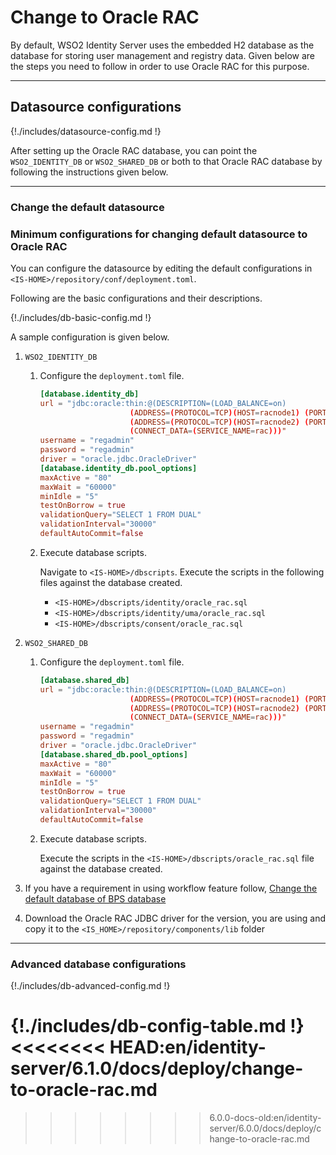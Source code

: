 # Change to Oracle RAC

By default, WSO2 Identity Server uses the embedded H2 database as the database
for storing user management and registry data. Given below are the steps
you need to follow in order to use Oracle RAC for this purpose.

---

## Datasource configurations

{!./includes/datasource-config.md !}
                       
After setting up the Oracle RAC database, you can point the `WSO2_IDENTITY_DB` or 
`WSO2_SHARED_DB` or both to that Oracle RAC database by following the instructions given below.

---

### Change the default datasource

### Minimum configurations for changing default datasource to Oracle RAC
 
You can configure the datasource by editing the default configurations in `<IS-HOME>/repository/conf/deployment.toml`. 

Following are the basic configurations and their descriptions. 

{!./includes/db-basic-config.md !}    
 
A sample configuration is given below.

1. `WSO2_IDENTITY_DB` 

    1. Configure the `deployment.toml` file.

        ``` toml
        [database.identity_db]
        url = "jdbc:oracle:thin:@(DESCRIPTION=(LOAD_BALANCE=on)
                            (ADDRESS=(PROTOCOL=TCP)(HOST=racnode1) (PORT=1521))
                            (ADDRESS=(PROTOCOL=TCP)(HOST=racnode2) (PORT=1521))
                            (CONNECT_DATA=(SERVICE_NAME=rac)))"
        username = "regadmin"
        password = "regadmin"
        driver = "oracle.jdbc.OracleDriver"
        [database.identity_db.pool_options]
        maxActive = "80"
        maxWait = "60000"
        minIdle = "5"
        testOnBorrow = true
        validationQuery="SELECT 1 FROM DUAL"
        validationInterval="30000"
        defaultAutoCommit=false
        ```
    
    2. Execute database scripts.
    
        Navigate to `<IS-HOME>/dbscripts`. Execute the scripts in the following files against the database created.
        
        - `<IS-HOME>/dbscripts/identity/oracle_rac.sql`
        - `<IS-HOME>/dbscripts/identity/uma/oracle_rac.sql`
        - `<IS-HOME>/dbscripts/consent/oracle_rac.sql`
        
2. `WSO2_SHARED_DB`
    
    1.  Configure the `deployment.toml` file.

        ``` toml
        [database.shared_db]
        url = "jdbc:oracle:thin:@(DESCRIPTION=(LOAD_BALANCE=on)
                            (ADDRESS=(PROTOCOL=TCP)(HOST=racnode1) (PORT=1521))
                            (ADDRESS=(PROTOCOL=TCP)(HOST=racnode2) (PORT=1521))
                            (CONNECT_DATA=(SERVICE_NAME=rac)))"
        username = "regadmin"
        password = "regadmin"
        driver = "oracle.jdbc.OracleDriver"
        [database.shared_db.pool_options]
        maxActive = "80"
        maxWait = "60000"
        minIdle = "5"
        testOnBorrow = true
        validationQuery="SELECT 1 FROM DUAL"
        validationInterval="30000"
        defaultAutoCommit=false
        ```
        
    2.  Execute database scripts.
    
        Execute the scripts in the `<IS-HOME>/dbscripts/oracle_rac.sql` file against the database created.
        
3. If you have a requirement in using workflow feature follow, 
    [Change the default database of BPS database]({{base_path}}/deploy/change-datasource-bpsds)
    
4.  Download the Oracle RAC JDBC driver for the version, you are using and
        copy it to the `<IS_HOME>/repository/components/lib` folder   
               
---      

### Advanced database configurations

{!./includes/db-advanced-config.md !}

{!./includes/db-config-table.md !}
<<<<<<<< HEAD:en/identity-server/6.1.0/docs/deploy/change-to-oracle-rac.md
========

>>>>>>>> 6.0.0-docs-old:en/identity-server/6.0.0/docs/deploy/change-to-oracle-rac.md
    
    